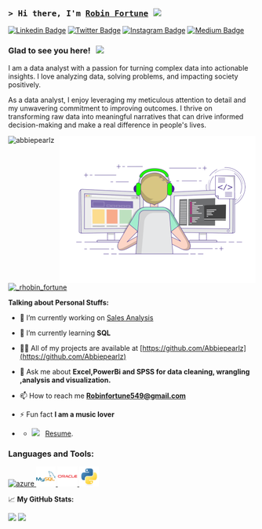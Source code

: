 ### <samp>&gt; Hi there, I'm <a href="https://gkassym.netlify.app" target="_blank">Robin Fortune</a> <img src="https://media.giphy.com/media/hvRJCLFzcasrR4ia7z/giphy.gif" width="25"> </samp>


[![Linkedin Badge](https://img.shields.io/badge/-LinkedIn-0e76a8?style=flat-square&logo=Linkedin&logoColor=white)](https://linkedin.com/in/fortune-robin)
[![Twitter Badge](https://img.shields.io/badge/-Twitter-00acee?style=flat-square&logo=Twitter&logoColor=white)](https://twitter.com/_rhobin_fortune)
[![Instagram Badge](https://img.shields.io/badge/-Instagram-e4405f?style=flat-square&logo=Instagram&logoColor=white)](https://instagram.com/abbiepearlz/)
[![Medium Badge](https://img.shields.io/badge/medium-%2312100E.svg?&style=for-square&logo=medium&logoColor=white)](https://robinfortune.medium.com/)

### Glad to see you here! &nbsp; ![](https://visitor-badge.glitch.me/badge?page_id=Abbiepearlz.Abbiepearlz)

I am a data analyst with a passion for turning complex data into actionable insights. I love analyzing data, solving problems, and impacting society positively.

As a data analyst, I enjoy leveraging my meticulous attention to detail and my unwavering commitment to improving outcomes. I thrive on transforming raw data into meaningful narratives that can drive informed decision-making and make a real difference in people's lives.

<img align="right" alt="Coding" width="400" src="https://raw.githubusercontent.com/Abbiepearlz/Abbiepearlz/master/data gif.gif">

<p align="left"> <img src="https://komarev.com/ghpvc/?username=abbiepearlz&label=Profile%20views&color=0e75b6&style=flat" alt="abbiepearlz" /> </p>


<p align="left"> <a href="https://twitter.com/_rhobin_fortune" target="blank"><img src="https://img.shields.io/twitter/follow/_rhobin_fortune?logo=twitter&style=for-the-badge" alt="_rhobin_fortune" /></a> </p>

**Talking about Personal Stuffs:**

- 🔭 I’m currently working on [Sales Analysis](https://github.com/Abbiepearlz/Basic-Bike-Sales-Excel-Project)

- 🌱 I’m currently learning **SQL**

- 👨‍💻 All of my projects are available at [https://github.com/Abbiepearlz](https://github.com/Abbiepearlz)

- 💬 Ask me about **Excel,PowerBi and SPSS for data cleaning, wrangling ,analysis and visualization.**

- 📫 How to reach me **Robinfortune549@gmail.com**

- ⚡ Fun fact **I am a music lover**
- - <img src="https://github.com/Gapur/Gapur/blob/main/assets/doc.gif?raw=true" width="21" />&nbsp;&nbsp; [Resume](https://gkassym.netlify.app/Resume.pdf).

<p align="left">
</p>

<h3 align="left">Languages and Tools:</h3>
<p align="left"> <a href="https://azure.microsoft.com/en-in/" target="_blank" rel="noreferrer"> <img src="https://www.vectorlogo.zone/logos/microsoft_azure/microsoft_azure-icon.svg" alt="azure" width="40" height="40"/> </a> <a href="https://www.mysql.com/" target="_blank" rel="noreferrer"> <img src="https://raw.githubusercontent.com/devicons/devicon/master/icons/mysql/mysql-original-wordmark.svg" alt="mysql" width="40" height="40"/> </a> <a href="https://www.oracle.com/" target="_blank" rel="noreferrer"> <img src="https://raw.githubusercontent.com/devicons/devicon/master/icons/oracle/oracle-original.svg" alt="oracle" width="40" height="40"/> </a> <a href="https://www.python.org" target="_blank" rel="noreferrer"> <img src="https://raw.githubusercontent.com/devicons/devicon/master/icons/python/python-original.svg" alt="python" width="40" height="40"/> </a> </p>


📈 **My GitHub Stats:**

<p>
  <img height="180em" src="https://github-readme-stats.vercel.app/api?username=abbiepearlz&show_icons=true&hide_border=true&&count_private=true&include_all_commits=true" />
  <img height="180em" src="https://github-readme-stats.vercel.app/api/top-langs/?username=abbiepearlz&exclude_repo=KNN-Image-Classification&show_icons=true&hide_border=true&layout=compact&langs_count=8"/>
</p>




